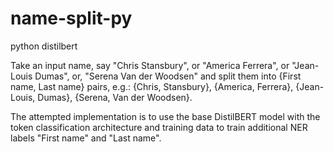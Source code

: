 # name-split-py
python distilbert

Take an input name, say "Chris Stansbury", or "America Ferrera", or "Jean-Louis Dumas", or, "Serena Van der Woodsen" and split them into {First name, Last name} pairs, e.g.: {Chris, Stansbury}, {America, Ferrera}, {Jean-Louis, Dumas}, {Serena, Van der Woodsen}.

The attempted implementation is to use the base DistilBERT model with the token classification architecture and training data to train additional NER labels "First name" and "Last name". 